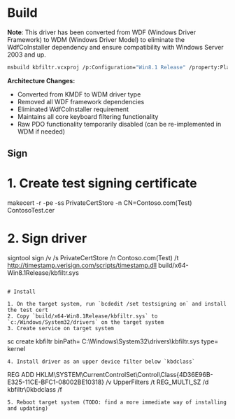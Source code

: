 # Build

**Note**: This driver has been converted from WDF (Windows Driver Framework) to WDM (Windows Driver Model) to eliminate the WdfCoInstaller dependency and ensure compatibility with Windows Server 2003 and up.

```bash
msbuild kbfiltr.vcxproj /p:Configuration="Win8.1 Release" /property:Platform=x64
```

**Architecture Changes:**
- Converted from KMDF to WDM driver type
- Removed all WDF framework dependencies
- Eliminated WdfCoInstaller requirement
- Maintains all core keyboard filtering functionality
- Raw PDO functionality temporarily disabled (can be re-implemented in WDM if needed)

## Sign
# 1. Create test signing certificate
makecert -r -pe -ss PrivateCertStore -n CN=Contoso.com(Test) ContosoTest.cer
# 2. Sign driver
signtool sign /v /s PrivateCertStore /n Contoso.com(Test) /t http://timestamp.verisign.com/scripts/timestamp.dll build/x64-Win8.1Release/kbfiltr.sys
```

# Install

1. On the target system, run `bcdedit /set testsigning on` and install the test cert
2. Copy `build/x64-Win8.1Release/kbfiltr.sys` to `c:/Windows/System32/drivers` on the target system
3. Create service on target system
   ```
   sc create kbfiltr binPath= C:\Windows\System32\drivers\kbfiltr.sys type= kernel
   ```
4. Install driver as an upper device filter below `kbdclass`
   ```
   REG ADD HKLM\SYSTEM\CurrentControlSet\Control\Class\{4D36E96B-E325-11CE-BFC1-08002BE10318} /v UpperFilters /t REG_MULTI_SZ /d kbfiltr\0kbdclass /f
   ```
5. Reboot target system (TODO: find a more immediate way of installing and updating)
